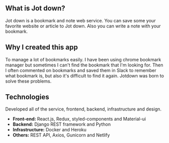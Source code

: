 ## What is Jot down?

Jot down is a bookmark and note web service. You can save some your favorite website or article to Jot down. Also you can write a note with your bookmark.

## Why I created this app

To manage a lot of bookmarks easily. I have been using chrome bookmark manager but sometimes I can't find the bookmark that I'm looking for. Then I often commented on bookmarks and saved them in Slack to remember what bookmark is, but also it's difficult to find it again. Jotdown was born to solve these problems.

## Technologies

Developed all of the service, frontend, backend, infrastructure and design.

- **Front-end:** React.js, Redux, styled-components and Material-ui
- **Backend:** Django REST framework and Python
- **Infrastructure:** Docker and Heroku
- **Others:** REST API, Axios, Gunicorn and Netlify
